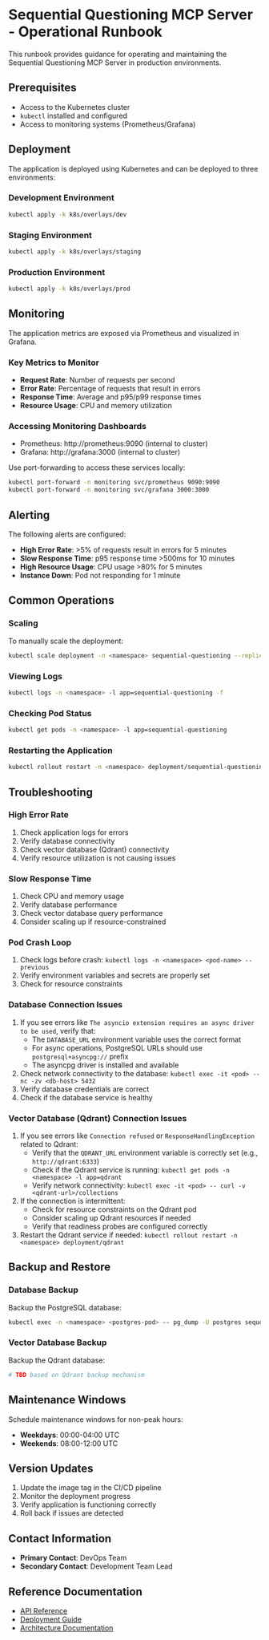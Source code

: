 # Sequential Questioning MCP Server - Operational Runbook

This runbook provides guidance for operating and maintaining the Sequential Questioning MCP Server in production environments.

## Prerequisites

- Access to the Kubernetes cluster
- `kubectl` installed and configured
- Access to monitoring systems (Prometheus/Grafana)

## Deployment

The application is deployed using Kubernetes and can be deployed to three environments:

### Development Environment

```bash
kubectl apply -k k8s/overlays/dev
```

### Staging Environment

```bash
kubectl apply -k k8s/overlays/staging
```

### Production Environment

```bash
kubectl apply -k k8s/overlays/prod
```

## Monitoring

The application metrics are exposed via Prometheus and visualized in Grafana.

### Key Metrics to Monitor

- **Request Rate**: Number of requests per second
- **Error Rate**: Percentage of requests that result in errors
- **Response Time**: Average and p95/p99 response times
- **Resource Usage**: CPU and memory utilization

### Accessing Monitoring Dashboards

- Prometheus: http://prometheus:9090 (internal to cluster)
- Grafana: http://grafana:3000 (internal to cluster)

Use port-forwarding to access these services locally:

```bash
kubectl port-forward -n monitoring svc/prometheus 9090:9090
kubectl port-forward -n monitoring svc/grafana 3000:3000
```

## Alerting

The following alerts are configured:

- **High Error Rate**: >5% of requests result in errors for 5 minutes
- **Slow Response Time**: p95 response time >500ms for 10 minutes
- **High Resource Usage**: CPU usage >80% for 5 minutes
- **Instance Down**: Pod not responding for 1 minute

## Common Operations

### Scaling

To manually scale the deployment:

```bash
kubectl scale deployment -n <namespace> sequential-questioning --replicas=<number>
```

### Viewing Logs

```bash
kubectl logs -n <namespace> -l app=sequential-questioning -f
```

### Checking Pod Status

```bash
kubectl get pods -n <namespace> -l app=sequential-questioning
```

### Restarting the Application

```bash
kubectl rollout restart -n <namespace> deployment/sequential-questioning
```

## Troubleshooting

### High Error Rate

1. Check application logs for errors
2. Verify database connectivity
3. Check vector database (Qdrant) connectivity
4. Verify resource utilization is not causing issues

### Slow Response Time

1. Check CPU and memory usage
2. Verify database performance
3. Check vector database query performance
4. Consider scaling up if resource-constrained

### Pod Crash Loop

1. Check logs before crash: `kubectl logs -n <namespace> <pod-name> --previous`
2. Verify environment variables and secrets are properly set
3. Check for resource constraints

### Database Connection Issues

1. If you see errors like `The asyncio extension requires an async driver to be used`, verify that:
   - The `DATABASE_URL` environment variable uses the correct format
   - For async operations, PostgreSQL URLs should use `postgresql+asyncpg://` prefix
   - The asyncpg driver is installed and available
2. Check network connectivity to the database: `kubectl exec -it <pod> -- nc -zv <db-host> 5432`
3. Verify database credentials are correct
4. Check if the database service is healthy

### Vector Database (Qdrant) Connection Issues

1. If you see errors like `Connection refused` or `ResponseHandlingException` related to Qdrant:
   - Verify that the `QDRANT_URL` environment variable is correctly set (e.g., `http://qdrant:6333`)
   - Check if the Qdrant service is running: `kubectl get pods -n <namespace> -l app=qdrant`
   - Verify network connectivity: `kubectl exec -it <pod> -- curl -v <qdrant-url>/collections`
2. If the connection is intermittent:
   - Check for resource constraints on the Qdrant pod
   - Consider scaling up Qdrant resources if needed
   - Verify that readiness probes are configured correctly
3. Restart the Qdrant service if needed: `kubectl rollout restart -n <namespace> deployment/qdrant`

## Backup and Restore

### Database Backup

Backup the PostgreSQL database:

```bash
kubectl exec -n <namespace> <postgres-pod> -- pg_dump -U postgres sequential_questioning > backup.sql
```

### Vector Database Backup

Backup the Qdrant database:

```bash
# TBD based on Qdrant backup mechanism
```

## Maintenance Windows

Schedule maintenance windows for non-peak hours:

- **Weekdays**: 00:00-04:00 UTC
- **Weekends**: 08:00-12:00 UTC

## Version Updates

1. Update the image tag in the CI/CD pipeline
2. Monitor the deployment progress
3. Verify application is functioning correctly
4. Roll back if issues are detected

## Contact Information

- **Primary Contact**: DevOps Team
- **Secondary Contact**: Development Team Lead

## Reference Documentation

- [API Reference](./api_reference.md)
- [Deployment Guide](./deployment.md)
- [Architecture Documentation](./architecture.md) 